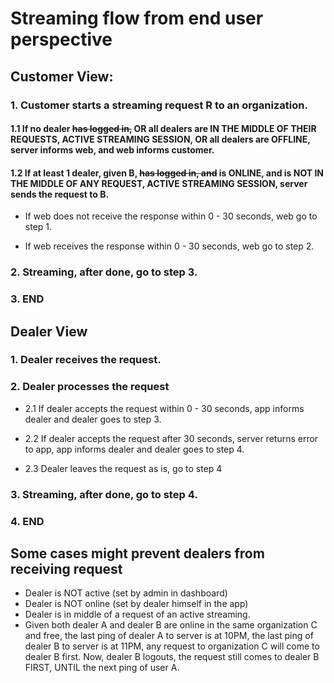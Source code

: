 # Streaming flow from end user perspective

## Customer View:

### 1. Customer starts a streaming request R to an organization.

#### 1.1 If no dealer ~~has logged in,~~ OR all dealers are IN THE MIDDLE OF THEIR REQUESTS, ACTIVE STREAMING SESSION, OR all dealers are OFFLINE, server informs web, and web informs customer.

#### 1.2 If at least 1 dealer, given B, ~~has logged in, and~~ is ONLINE, and is NOT IN THE MIDDLE OF ANY REQUEST, ACTIVE STREAMING SESSION, server sends the request to B.

- If web does not receive the response within 0 - 30 seconds, web go to step 1.

- If web receives the response within 0 - 30 seconds, web go to step 2.


### 2. Streaming, after done, go to step 3.

### 3. END

## Dealer View

### 1. Dealer receives the request.

### 2. Dealer processes the request

- 2.1 If dealer accepts the request within 0 - 30 seconds, app informs dealer and dealer goes to step 3.

- 2.2 If dealer accepts the request after 30 seconds, server returns error to app, app informs dealer and dealer goes to step 4.

- 2.3 Dealer leaves the request as is, go to step 4

### 3. Streaming, after done, go to step 4.

### 4. END

## Some cases might prevent dealers from receiving request
- Dealer is NOT active (set by admin in dashboard)
- Dealer is NOT online (set by dealer himself in the app)
- Dealer is in middle of a request of an active streaming.
- Given both dealer A and dealer B are online in the same organization C and free, the last ping of dealer A to server is at 10PM, the last ping of dealer B to server is at 11PM, any request to organization C will come to dealer B first.
Now, dealer B logouts, the request still comes to dealer B FIRST, UNTIL the next ping of user A.
